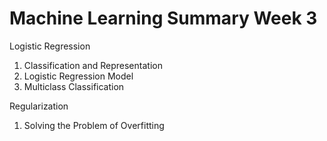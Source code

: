 # Machine Learning Summary Week 3

Logistic Regression

1. Classification and Representation
1. Logistic Regression Model
1. Multiclass Classification

Regularization

1. Solving the Problem of Overfitting
